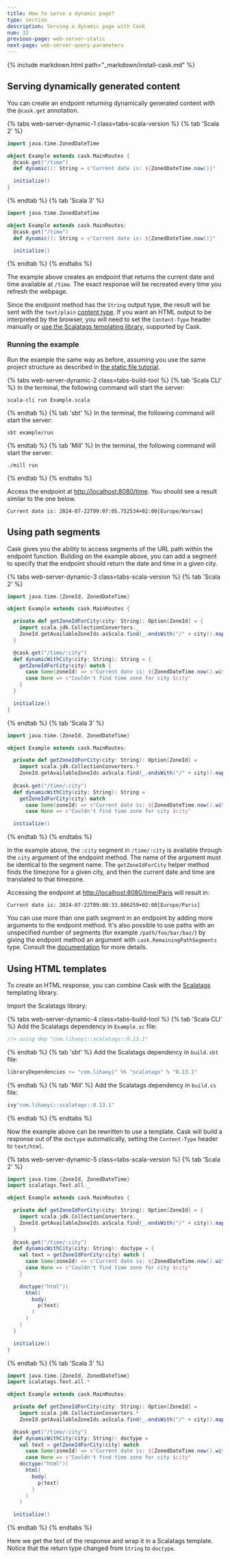 ```yaml
---
title: How to serve a dynamic page?
type: section
description: Serving a dynamic page with Cask
num: 32
previous-page: web-server-static
next-page: web-server-query-parameters
---
```


{% include markdown.html path="_markdown/install-cask.md" %}

## Serving dynamically generated content

You can create an endpoint returning dynamically generated content with the `@cask.get` annotation.

{% tabs web-server-dynamic-1 class=tabs-scala-version %}
{% tab 'Scala 2' %}
```scala
import java.time.ZonedDateTime

object Example extends cask.MainRoutes {
  @cask.get("/time")
  def dynamic(): String = s"Current date is: ${ZonedDateTime.now()}"

  initialize()
}
```
{% endtab %}
{% tab 'Scala 3' %}
```scala
import java.time.ZonedDateTime

object Example extends cask.MainRoutes:
  @cask.get("/time")
  def dynamic(): String = s"Current date is: ${ZonedDateTime.now()}"

  initialize()
```
{% endtab %}
{% endtabs %}

The example above creates an endpoint that returns the current date and time available at `/time`. The exact response will be 
recreated every time you refresh the webpage.

Since the endpoint method has the `String` output type, the result will be sent with the `text/plain` [content type](https://developer.mozilla.org/en-US/docs/Web/HTTP/Headers/Content-Type).
If you want an HTML output to be interpreted by the browser, you will need to set the `Content-Type` header manually
or [use the Scalatags templating library](/toolkit/web-server-dynamic.html#using-html-templates), supported by Cask.

### Running the example

Run the example the same way as before, assuming you use the same project structure as described in [the static file tutorial](/toolkit/web-server-static.html).

{% tabs web-server-dynamic-2 class=tabs-build-tool %}
{% tab 'Scala CLI' %}
In the terminal, the following command will start the server:
```
scala-cli run Example.scala
```
{% endtab %}
{% tab 'sbt' %}
In the terminal, the following command will start the server:
```
sbt example/run
```
{% endtab %}
{% tab 'Mill' %}
In the terminal, the following command will start the server:
```
./mill run
```
{% endtab %}
{% endtabs %}

Access the endpoint at [http://localhost:8080/time](http://localhost:8080/time). You should see a result similar to the one below.

```
Current date is: 2024-07-22T09:07:05.752534+02:00[Europe/Warsaw]
```

## Using path segments

Cask gives you the ability to access segments of the URL path within the endpoint function.
Building on the example above, you can add a segment to specify that the endpoint should return the date and time
in a given city.

{% tabs web-server-dynamic-3 class=tabs-scala-version %}
{% tab 'Scala 2' %}
```scala
import java.time.{ZoneId, ZonedDateTime}

object Example extends cask.MainRoutes {

  private def getZoneIdForCity(city: String): Option[ZoneId] = {
    import scala.jdk.CollectionConverters._
    ZoneId.getAvailableZoneIds.asScala.find(_.endsWith("/" + city)).map(ZoneId.of)
  }

  @cask.get("/time/:city")
  def dynamicWithCity(city: String): String = {
    getZoneIdForCity(city) match {
      case Some(zoneId) => s"Current date is: ${ZonedDateTime.now().withZoneSameInstant(zoneId)}"
      case None => s"Couldn't find time zone for city $city"
    }
  }

  initialize()
}
```
{% endtab %}
{% tab 'Scala 3' %}
```scala
import java.time.{ZoneId, ZonedDateTime}

object Example extends cask.MainRoutes:

  private def getZoneIdForCity(city: String): Option[ZoneId] =
    import scala.jdk.CollectionConverters.*
    ZoneId.getAvailableZoneIds.asScala.find(_.endsWith("/" + city)).map(ZoneId.of)
  
  @cask.get("/time/:city")
  def dynamicWithCity(city: String): String =
    getZoneIdForCity(city) match
      case Some(zoneId) => s"Current date is: ${ZonedDateTime.now().withZoneSameInstant(zoneId)}"
      case None => s"Couldn't find time zone for city $city"

  initialize()
```
{% endtab %}
{% endtabs %}

In the example above, the `:city` segment in `/time/:city` is available through the `city` argument of the endpoint method.
The name of the argument must be identical to the segment name. The `getZoneIdForCity` helper method finds the timezone for
a given city, and then the current date and time are translated to that timezone.

Accessing the endpoint at [http://localhost:8080/time/Paris](http://localhost:8080/time/Paris) will result in:
```
Current date is: 2024-07-22T09:08:33.806259+02:00[Europe/Paris]
```

You can use more than one path segment in an endpoint by adding more arguments to the endpoint method. It's also possible to use paths
with an unspecified number of segments (for example `/path/foo/bar/baz/`) by giving the endpoint method an argument with `cask.RemainingPathSegments` type.
Consult the [documentation](https://com-lihaoyi.github.io/cask/index.html#variable-routes) for more details.

## Using HTML templates

To create an HTML response, you can combine Cask with the [Scalatags](https://com-lihaoyi.github.io/scalatags/) templating library.

Import the Scalatags library:

{% tabs web-server-dynamic-4 class=tabs-build-tool %}
{% tab 'Scala CLI' %}
Add the Scalatags dependency in `Example.sc` file:
```scala
//> using dep "com.lihaoyi::scalatags::0.13.1"
```
{% endtab %}
{% tab 'sbt' %}
Add the Scalatags dependency in `build.sbt` file:
```scala
libraryDependencies += "com.lihaoyi" %% "scalatags" % "0.13.1"
```
{% endtab %}
{% tab 'Mill' %}
Add the Scalatags dependency in `build.cs` file:
```scala
ivy"com.lihaoyi::scalatags::0.13.1"
```
{% endtab %}
{% endtabs %}

Now the example above can be rewritten to use a template. Cask will build a response out of the `doctype` automatically,
setting the `Content-Type` header to `text/html`.

{% tabs web-server-dynamic-5 class=tabs-scala-version %}
{% tab 'Scala 2' %}
```scala
import java.time.{ZoneId, ZonedDateTime}
import scalatags.Text.all._

object Example extends cask.MainRoutes {

  private def getZoneIdForCity(city: String): Option[ZoneId] = {
    import scala.jdk.CollectionConverters._
    ZoneId.getAvailableZoneIds.asScala.find(_.endsWith("/" + city)).map(ZoneId.of)
  }
  
  @cask.get("/time/:city")
  def dynamicWithCity(city: String): doctype = {
    val text = getZoneIdForCity(city) match {
      case Some(zoneId) => s"Current date is: ${ZonedDateTime.now().withZoneSameInstant(zoneId)}"
      case None => s"Couldn't find time zone for city $city"
    }

    doctype("html")(
      html(
        body(
          p(text)
        )
      )
    )
  }

  initialize()
}
```
{% endtab %}
{% tab 'Scala 3' %}
```scala
import java.time.{ZoneId, ZonedDateTime}
import scalatags.Text.all.*

object Example extends cask.MainRoutes:

  private def getZoneIdForCity(city: String): Option[ZoneId] =
    import scala.jdk.CollectionConverters.*
    ZoneId.getAvailableZoneIds.asScala.find(_.endsWith("/" + city)).map(ZoneId.of)

  @cask.get("/time/:city")
  def dynamicWithCity(city: String): doctype =
    val text = getZoneIdForCity(city) match
      case Some(zoneId) => s"Current date is: ${ZonedDateTime.now().withZoneSameInstant(zoneId)}"
      case None => s"Couldn't find time zone for city $city"
    doctype("html")(
      html(
        body(
          p(text)
        )
      )
    )

  initialize()
```
{% endtab %}
{% endtabs %}

Here we get the text of the response and wrap it in a Scalatags template. Notice that the return type changed from `String`
to `doctype`. 